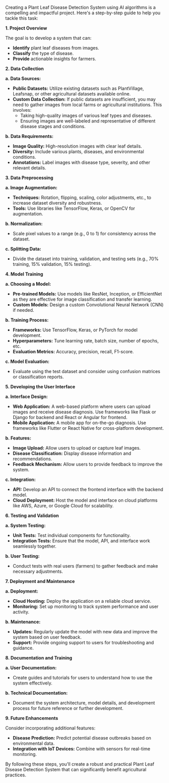 Creating a Plant Leaf Disease Detection System using AI algorithms is a compelling and impactful project. Here's a step-by-step guide to help you tackle this task:

 **1. Project Overview**

The goal is to develop a system that can:
- **Identify** plant leaf diseases from images.
- **Classify** the type of disease.
- **Provide** actionable insights for farmers.

 **2. Data Collection**

 **a. Data Sources:**
- **Public Datasets:** Utilize existing datasets such as PlantVillage, Leafsnap, or other agricultural datasets available online.
- **Custom Data Collection:** If public datasets are insufficient, you may need to gather images from local farms or agricultural institutions. This involves:
  - Taking high-quality images of various leaf types and diseases.
  - Ensuring images are well-labeled and representative of different disease stages and conditions.

 **b. Data Requirements:**
- **Image Quality:** High-resolution images with clear leaf details.
- **Diversity:** Include various plants, diseases, and environmental conditions.
- **Annotations:** Label images with disease type, severity, and other relevant details.

 **3. Data Preprocessing**

 **a. Image Augmentation:**
- **Techniques:** Rotation, flipping, scaling, color adjustments, etc., to increase dataset diversity and robustness.
- **Tools:** Use libraries like TensorFlow, Keras, or OpenCV for augmentation.

 **b. Normalization:**
- Scale pixel values to a range (e.g., 0 to 1) for consistency across the dataset.

 **c. Splitting Data:**
- Divide the dataset into training, validation, and testing sets (e.g., 70% training, 15% validation, 15% testing).

 **4. Model Training**

 **a. Choosing a Model:**
- **Pre-trained Models:** Use models like ResNet, Inception, or EfficientNet as they are effective for image classification and transfer learning.
- **Custom Models:** Design a custom Convolutional Neural Network (CNN) if needed.

 **b. Training Process:**
- **Frameworks:** Use TensorFlow, Keras, or PyTorch for model development.
- **Hyperparameters:** Tune learning rate, batch size, number of epochs, etc.
- **Evaluation Metrics:** Accuracy, precision, recall, F1-score.

 **c. Model Evaluation:**
- Evaluate using the test dataset and consider using confusion matrices or classification reports.

 **5. Developing the User Interface**

 **a. Interface Design:**
- **Web Application:** A web-based platform where users can upload images and receive disease diagnosis. Use frameworks like Flask or Django for backend and React or Angular for frontend.
- **Mobile Application:** A mobile app for on-the-go diagnosis. Use frameworks like Flutter or React Native for cross-platform development.

 **b. Features:**
- **Image Upload:** Allow users to upload or capture leaf images.
- **Disease Classification:** Display disease information and recommendations.
- **Feedback Mechanism:** Allow users to provide feedback to improve the system.

 **c. Integration:**
- **API:** Develop an API to connect the frontend interface with the backend model.
- **Cloud Deployment:** Host the model and interface on cloud platforms like AWS, Azure, or Google Cloud for scalability.

 **6. Testing and Validation**

 **a. System Testing:**
- **Unit Tests:** Test individual components for functionality.
- **Integration Tests:** Ensure that the model, API, and interface work seamlessly together.

 **b. User Testing:**
- Conduct tests with real users (farmers) to gather feedback and make necessary adjustments.

 **7. Deployment and Maintenance**

 **a. Deployment:**
- **Cloud Hosting:** Deploy the application on a reliable cloud service.
- **Monitoring:** Set up monitoring to track system performance and user activity.

 **b. Maintenance:**
- **Updates:** Regularly update the model with new data and improve the system based on user feedback.
- **Support:** Provide ongoing support to users for troubleshooting and guidance.

 **8. Documentation and Training**

 **a. User Documentation:**
- Create guides and tutorials for users to understand how to use the system effectively.

 **b. Technical Documentation:**
- Document the system architecture, model details, and development process for future reference or further development.

 **9. Future Enhancements**

Consider incorporating additional features:
- **Disease Prediction:** Predict potential disease outbreaks based on environmental data.
- **Integration with IoT Devices:** Combine with sensors for real-time monitoring.

By following these steps, you'll create a robust and practical Plant Leaf Disease Detection System that can significantly benefit agricultural practices.
